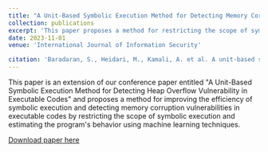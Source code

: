 ```yaml
---
title: "A Unit-Based Symbolic Execution Method for Detecting Memory Corruption Vulnerabilities in Executable Codes"
collection: publications
excerpt: 'This paper proposes a method for restricting the scope of symbolic analysis and combining it with ML techniques to detect memory corruption vulnerabilities in executable codes.'
date: 2023-11-01
venue: 'International Journal of Information Security'

citation: 'Baradaran, S., Heidari, M., Kamali, A. et al. A unit-based symbolic execution method for detecting memory corruption vulnerabilities in executable codes. Int. J. Inf. Secur. 22, 1277–1290 (2023). https://doi.org/10.1007/s10207-023-00691-1'
---
```

This paper is an extension of our conference paper entitled "A Unit-Based Symbolic Execution Method for Detecting Heap Overflow Vulnerability in Executable Codes" and proposes a method for improving the efficiency of symbolic execution and detecting memory corruption vulnerabilities in executable codes by restricting the scope of symbolic execution and estimating the program's behavior using machine learning techniques.

[Download paper here](https://link.springer.com/article/10.1007/s10207-023-00691-1)
